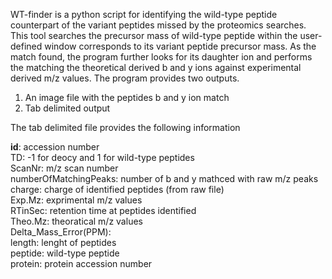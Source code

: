 WT-finder is a python script for identifying the wild-type peptide counterpart of the variant peptides missed by the proteomics searches. This tool searches the precursor mass of wild-type peptide within the user-defined window corresponds to its variant peptide precursor mass. As the match found,  the program further looks for its daughter ion and performs the matching the theoretical derived b and y ions against experimental derived m/z values. 
The program provides two outputs.

1. An image file with the peptides b and y ion match
2. Tab delimited output

The tab delimited file provides the following information

<b>id</b>: accession number <br />
TD: -1 for deocy and 1 for wild-type peptides <br />
ScanNr: m/z scan number <br />
numberOfMatchingPeaks: number of b and y mathced with raw m/z peaks <br />
charge: charge of identified peptides (from raw file) <br />
Exp.Mz: exprimental m/z values <br />
RTinSec: retention time at peptides identified <br />
Theo.Mz: theoratical m/z values <br />
Delta_Mass_Error(PPM): <br />
length: lenght of peptides <br />
peptide: wild-type peptide <br />
protein: protein accession number <br />

